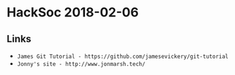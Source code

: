 # HackSoc 2018-02-06

## Links

* `James Git Tutorial - https://github.com/jamesevickery/git-tutorial`
* `Jonny's site - http://www.jonmarsh.tech/`
